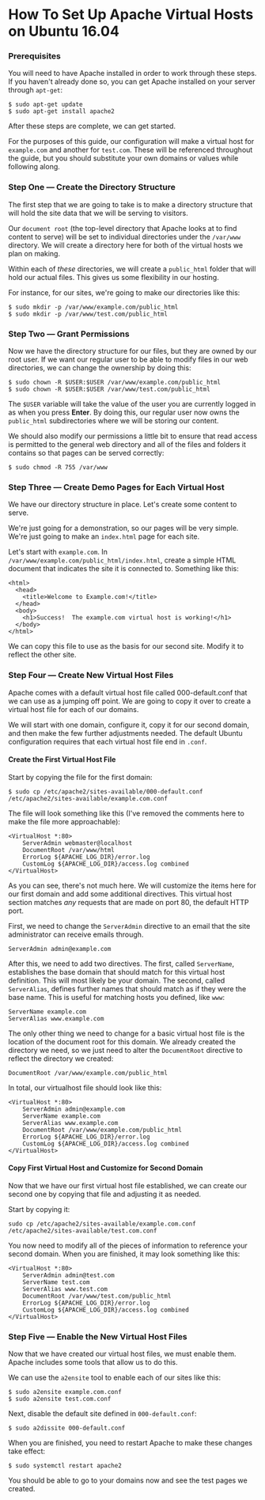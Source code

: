# How To Set Up Apache Virtual Hosts on Ubuntu 16.04

### Prerequisites

You will need to have Apache installed in order to work through these steps. If you haven't already done so, you can get Apache installed on your server through ```apt-get```:

```
$ sudo apt-get update
$ sudo apt-get install apache2
```

After these steps are complete, we can get started.

For the purposes of this guide, our configuration will make a virtual host for ```example.com``` and another for ```test.com```. These will be referenced throughout the guide, but you should substitute your own domains or values while following along.

### Step One — Create the Directory Structure

The first step that we are going to take is to make a directory structure that will hold the site data that we will be serving to visitors.

Our ```document root``` (the top-level directory that Apache looks at to find content to serve) will be set to individual directories under the ```/var/www``` directory. We will create a directory here for both of the virtual hosts we plan on making.

Within each of *these* directories, we will create a ```public_html``` folder that will hold our actual files. This gives us some flexibility in our hosting.

For instance, for our sites, we're going to make our directories like this:

```
$ sudo mkdir -p /var/www/example.com/public_html
$ sudo mkdir -p /var/www/test.com/public_html
```

### Step Two — Grant Permissions

Now we have the directory structure for our files, but they are owned by our root user. If we want our regular user to be able to modify files in our web directories, we can change the ownership by doing this:

```
$ sudo chown -R $USER:$USER /var/www/example.com/public_html
$ sudo chown -R $USER:$USER /var/www/test.com/public_html
```

The ```$USER``` variable will take the value of the user you are currently logged in as when you press **Enter**. By doing this, our regular user now owns the ```public_html``` subdirectories where we will be storing our content.

We should also modify our permissions a little bit to ensure that read access is permitted to the general web directory and all of the files and folders it contains so that pages can be served correctly:

```
$ sudo chmod -R 755 /var/www
```

### Step Three — Create Demo Pages for Each Virtual Host

We have our directory structure in place. Let's create some content to serve.

We're just going for a demonstration, so our pages will be very simple. We're just going to make an ```index.html``` page for each site.

Let's start with ```example.com```. In ```/var/www/example.com/public_html/index.html```, create a simple HTML document that indicates the site it is connected to. Something like this:

```
<html>
  <head>
    <title>Welcome to Example.com!</title>
  </head>
  <body>
    <h1>Success!  The example.com virtual host is working!</h1>
  </body>
</html>
```

We can copy this file to use as the basis for our second site. Modify it to reflect the other site.

### Step Four — Create New Virtual Host Files

Apache comes with a default virtual host file called 000-default.conf that we can use as a jumping off point. We are going to copy it over to create a virtual host file for each of our domains.

We will start with one domain, configure it, copy it for our second domain, and then make the few further adjustments needed. The default Ubuntu configuration requires that each virtual host file end in ```.conf```.

#### Create the First Virtual Host File

Start by copying the file for the first domain:

```
$ sudo cp /etc/apache2/sites-available/000-default.conf /etc/apache2/sites-available/example.com.conf
```

The file will look something like this (I've removed the comments here to make the file more approachable):

```
<VirtualHost *:80>
    ServerAdmin webmaster@localhost
    DocumentRoot /var/www/html
    ErrorLog ${APACHE_LOG_DIR}/error.log
    CustomLog ${APACHE_LOG_DIR}/access.log combined
</VirtualHost>
```

As you can see, there's not much here. We will customize the items here for our first domain and add some additional directives. This virtual host section matches *any* requests that are made on port 80, the default HTTP port.

First, we need to change the ```ServerAdmin``` directive to an email that the site administrator can receive emails through.

```
ServerAdmin admin@example.com
```

After this, we need to add two directives. The first, called ```ServerName```, establishes the base domain that should match for this virtual host definition. This will most likely be your domain. The second, called ```ServerAlias```, defines further names that should match as if they were the base name. This is useful for matching hosts you defined, like ```www```:

```
ServerName example.com
ServerAlias www.example.com
```

The only other thing we need to change for a basic virtual host file is the location of the document root for this domain. We already created the directory we need, so we just need to alter the ```DocumentRoot``` directive to reflect the directory we created:

```
DocumentRoot /var/www/example.com/public_html
```

In total, our virtualhost file should look like this:

```
<VirtualHost *:80>
    ServerAdmin admin@example.com
    ServerName example.com
    ServerAlias www.example.com
    DocumentRoot /var/www/example.com/public_html
    ErrorLog ${APACHE_LOG_DIR}/error.log
    CustomLog ${APACHE_LOG_DIR}/access.log combined
</VirtualHost>
```

#### Copy First Virtual Host and Customize for Second Domain

Now that we have our first virtual host file established, we can create our second one by copying that file and adjusting it as needed.

Start by copying it:

```
sudo cp /etc/apache2/sites-available/example.com.conf /etc/apache2/sites-available/test.com.conf
```

You now need to modify all of the pieces of information to reference your second domain. When you are finished, it may look something like this:

```
<VirtualHost *:80>
    ServerAdmin admin@test.com
    ServerName test.com
    ServerAlias www.test.com
    DocumentRoot /var/www/test.com/public_html
    ErrorLog ${APACHE_LOG_DIR}/error.log
    CustomLog ${APACHE_LOG_DIR}/access.log combined
</VirtualHost>
```

### Step Five — Enable the New Virtual Host Files

Now that we have created our virtual host files, we must enable them. Apache includes some tools that allow us to do this.

We can use the ```a2ensite``` tool to enable each of our sites like this:

```
$ sudo a2ensite example.com.conf
$ sudo a2ensite test.com.conf
```

Next, disable the default site defined in ```000-default.conf```:

```
$ sudo a2dissite 000-default.conf
```

When you are finished, you need to restart Apache to make these changes take effect:

```
$ sudo systemctl restart apache2
```

You should be able to go to your domains now and see the test pages we created.

